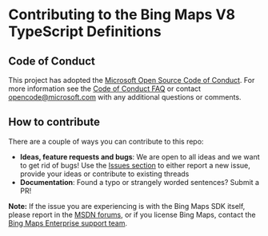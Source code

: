 ﻿# Contributing to the Bing Maps V8 TypeScript Definitions #

## Code of Conduct ##

This project has adopted the [Microsoft Open Source Code of Conduct](https://opensource.microsoft.com/codeofconduct/). For more information see the [Code of Conduct FAQ](https://opensource.microsoft.com/codeofconduct/faq/) or contact [opencode@microsoft.com](mailto:opencode@microsoft.com) with any additional questions or comments.

## How to contribute ##

There are a couple of ways you can contribute to this repo:
* **Ideas, feature requests and bugs**: We are open to all ideas and we want to get rid of bugs! Use the [Issues section](https://github.com/Microsoft/Bing-Maps-V8-TypeScript-Definitions/issues) to either report a new issue, provide your ideas or contribute to existing threads
* **Documentation**: Found a typo or strangely worded sentences? Submit a PR!

**Note:** If the issue you are experiencing is with the Bing Maps SDK itself, please report in the [MSDN forums](https://social.msdn.microsoft.com/Forums/en-US/home?forum=bingmapsajax&filter=alltypes&sort=lastpostdesc), or if you license Bing Maps, contact the [Bing Maps Enterprise support team](https://www.microsoft.com/maps/support.aspx).
